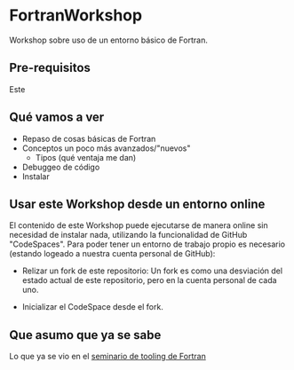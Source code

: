 # FortranWorkshop
Workshop sobre uso de un entorno básico de Fortran.

## Pre-requisitos
Este 

## Qué vamos a ver
- Repaso de cosas básicas de Fortran
- Conceptos un poco más avanzados/"nuevos"
  - Tipos (qué ventaja me dan)
- Debuggeo de código
- Instalar

## Usar este Workshop desde un entorno online
El contenido de este Workshop puede ejecutarse de manera online sin necesidad de instalar nada, 
utilizando la funcionalidad de GitHub "CodeSpaces". Para poder tener un entorno de trabajo propio
es necesario (estando logeado a nuestra cuenta personal de GitHub):

- Relizar un fork de este repositorio: Un fork es como una desviación del estado actual de este repositorio, pero en la cuenta personal de cada uno.


- Inicializar el CodeSpace desde el fork.

## Que asumo que ya se sabe
Lo que ya se vio en el [seminario de tooling de Fortran](https://github.com/ipqa-research/curso-linux/blob/main/fortran/tooling/README.md)
